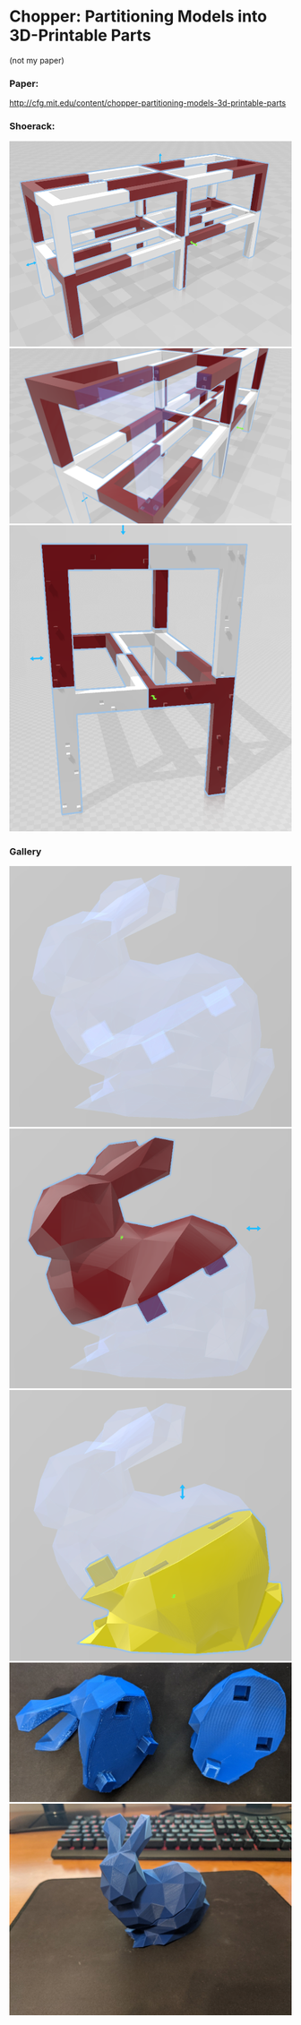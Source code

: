 # Chopper: Partitioning Models into 3D-Printable Parts
(not my paper)

### Paper:
http://cfg.mit.edu/content/chopper-partitioning-models-3d-printable-parts

### Shoerack:
![](images/shoerack1.PNG)
![](images/shoerack2.PNG)
![](images/shoerack3.PNG)

### Gallery

![](images/process1.png)
![](images/process2.png)
![](images/process3.png)
![](images/process4.jpg)
![](images/process5.jpg)
